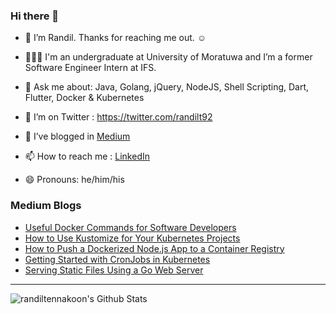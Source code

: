 ### Hi there 👋

- 🔭 I’m Randil. Thanks for reaching me out. ☺️

- 👨🏻‍💻 I'm an undergraduate at University of Moratuwa and I’m a former Software Engineer Intern at IFS.

- 💬 Ask me about: Java, Golang, jQuery, NodeJS, Shell Scripting, Dart, Flutter, Docker & Kubernetes

- 🤔 I’m on Twitter : https://twitter.com/randilt92

- 🌱 I’ve blogged in [Medium](https://medium.com/@randilt) 

- 📫 How to reach me : [LinkedIn](https://lk.linkedin.com/in/randiltennakoon)

- 😄 Pronouns: he/him/his



### Medium Blogs
<!-- BLOG-POST-LIST:START -->
- [Useful Docker Commands for Software Developers](https://levelup.gitconnected.com/useful-docker-commands-for-software-developers-f1f73911defc?source=rss-b2aa6ee0b2d5------2)
- [How to Use Kustomize for Your Kubernetes Projects](https://medium.com/better-programming/how-to-use-kustomize-for-your-kubernetes-projects-42a90c00bd56?source=rss-b2aa6ee0b2d5------2)
- [How to Push a Dockerized Node.js App to a Container Registry](https://medium.com/javascript-in-plain-english/how-to-push-a-dockerized-node-js-app-to-a-container-registry-5a3f6599894c?source=rss-b2aa6ee0b2d5------2)
- [Getting Started with CronJobs in Kubernetes](https://levelup.gitconnected.com/getting-started-with-cronjobs-in-kubernetes-da94263d4887?source=rss-b2aa6ee0b2d5------2)
- [Serving Static Files Using a Go Web Server](https://codeburst.io/serving-static-files-using-a-go-web-server-d5025157a84e?source=rss-b2aa6ee0b2d5------2)
<!-- BLOG-POST-LIST:END -->

---
<img align="left" alt="randiltennakoon's Github Stats" src="https://github-readme-stats.codestackr.vercel.app/api?username=randiltennakoon&show_icons=true&hide_border=true" />




<!--
**randiltennakoon/randiltennakoon** is a ✨ _special_ ✨ repository because its `README.md` (this file) appears on your GitHub profile.

Here are some ideas to get you started:

- 🔭 I’m currently working on ...
- 🌱 I’m currently learning ...
- 👯 I’m looking to collaborate on ...
- 🤔 I’m looking for help with ...
- 💬 Ask me about ...
- 📫 How to reach me: ...
- 😄 Pronouns: ...
- ⚡ Fun fact: ...
-->
